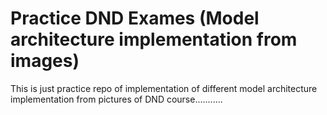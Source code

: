 # Practice DND Exames (Model architecture implementation from images)

This is just practice repo of implementation of different model architecture implementation from pictures of DND course........... 
